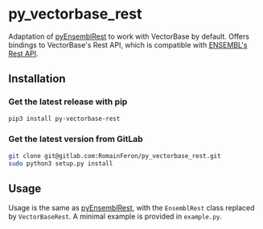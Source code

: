 # py_vectorbase_rest

Adaptation of [pyEnsemblRest](https://github.com/gawbul/pyEnsemblRest) to work with VectorBase by default.
Offers bindings to VectorBase's Rest API, which is compatible with [ENSEMBL's Rest API](https://rest.ensembl.org/).

## Installation

### Get the latest release with pip

```bash
pip3 install py-vectorbase-rest
```

### Get the latest version from GitLab

```bash
git clone git@gitlab.com:RomainFeron/py_vectorbase_rest.git
sudo python3 setup.py install
```

## Usage

Usage is the same as [pyEnsemblRest](https://github.com/gawbul/pyEnsemblRest#usage), with the `EnsemblRest` class replaced by `VectorBaseRest`.
A minimal example is provided in `example.py`.
